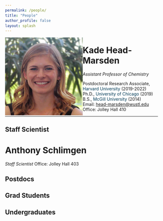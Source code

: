 ```yaml
---
permalink: /people/
title: "People"
author_profile: false
layout: splash
---
```



 <img src="/assets/images/KHM.jpg" alt="KHM"  style="float:left;width:256px;object-fit: cover; object-position: 20% 10%;">
  



# Kade Head-Marsden  
*Assistant Professor of Chemistry*

Postdoctoral Research Associate, <span style="color: #003b57;">Harvard University</span> (2019-2022)  
Ph.D., <span style="color: #003b57;">University of Chicago</span> (2019)  
B.S., <span style="color: #003b57;">McGill University</span> (2014)  
Email: <head-marsden@wustl.edu>  
Office: Jolley Hall 410  

***

## Staff Scientist

# Anthony Schlimgen
*Staff Scientist*
Office: Jolley Hall 403

## Postdocs
## Grad Students
## Undergraduates
